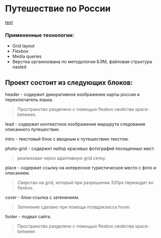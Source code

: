 <h1>Путешествие по России</h1>

[text](https://midzutani.github.io/russian-travel/index.html)

### Примененные технологии:
* Grid layout
* Flexbox
* Media queries
* Верстка организована по методологии БЭМ, файловая структура nasted

<h2>Проект состоит из следующих блоков:</h2>

header - содержит декоративное изображение карты россии и переключатель языка.
<blockquote>Пространство разделено с помощью flexbox свойства space-between.</blockquote>

lead - содержит контекстное изображение маршрута следования описанного путешествия.

intro - текстовый блок с вводным к путешествию текстом. 

photo-grid - содержит набор красивых фотографий посещенных мест.
<blockquote>реализован через адаптивную grid сетку.</blockquote>

place - содержит ссылку на интересное туристическое место с фото и описанием.
<blockquote>Сверстан на grid, который при разрешении 320px переходит во flexbox.</blockquote>

cover - блок-ссылка с затенением.
<blockquote>Затенение сделано при помощи псевдокласса hover.</blockquote>

footer - подвал сайта.
<blockquote>Пространство разделено с помощью flexbox свойства space-between</blockquote>
